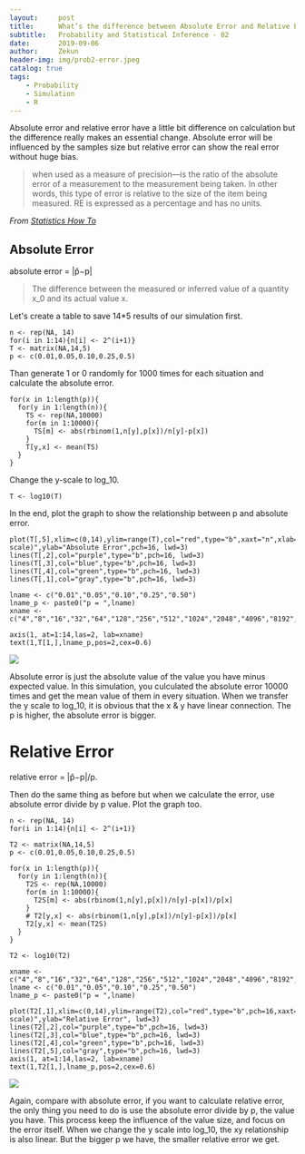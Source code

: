 ```yaml
---
layout:     post
title:      What’s the difference between Absolute Error and Relative Error?
subtitle:   Probability and Statistical Inference - 02
date:       2019-09-06
author:     Zekun
header-img: img/prob2-error.jpeg
catalog: true
tags:
    - Probability
    - Simulation
    - R
---
```



Absolute error and relative error have a little bit difference on calculation but the difference really makes an essential change. Absolute error will be influenced by the samples size but relative error can show the real error without huge bias.

>when used as a measure of precision—is the ratio of the absolute error of a measurement to the measurement being taken. In other words, this type of error is relative to the size of the item being measured. RE is expressed as a percentage and has no units.

*From [Statistics How To](https://www.statisticshowto.datasciencecentral.com/relative-error/)*


## Absolute Error
absolute error = |p̂−p|

>The difference between the measured or inferred value of a quantity x_0 and its actual value x.


Let's create a table to save 14*5 results of our simulation first.
```{r}
n <- rep(NA, 14)
for(i in 1:14){n[i] <- 2^(i+1)}
T <- matrix(NA,14,5)
p <- c(0.01,0.05,0.10,0.25,0.5)
```

Than generate 1 or 0 randomly for 1000 times for each situation and calculate the absolute error.
```{r}
for(x in 1:length(p)){
  for(y in 1:length(n)){
    TS <- rep(NA,10000)
    for(m in 1:10000){
      TS[m] <- abs(rbinom(1,n[y],p[x])/n[y]-p[x])
    }
    T[y,x] <- mean(TS)
  }
}
```

Change the y-scale to log_10.
```{r}
T <- log10(T)
```

In the end, plot the graph to show the relationship between p and absolute error.
```{r}
plot(T[,5],xlim=c(0,14),ylim=range(T),col="red",type="b",xaxt="n",xlab="N(log_2 scale)",ylab="Absolute Error",pch=16, lwd=3)
lines(T[,2],col="purple",type="b",pch=16, lwd=3)
lines(T[,3],col="blue",type="b",pch=16, lwd=3)
lines(T[,4],col="green",type="b",pch=16, lwd=3)
lines(T[,1],col="gray",type="b",pch=16, lwd=3)

lname <- c("0.01","0.05","0.10","0.25","0.50")
lname_p <- paste0("p = ",lname)
xname <- c("4","8","16","32","64","128","256","512","1024","2048","4096","8192","16384","32768")

axis(1, at=1:14,las=2, lab=xname)
text(1,T[1,],lname_p,pos=2,cex=0.6)
```
![](https://i.loli.net/2019/12/22/6yheRBQ3HIMnDcd.png)

Absolute error is just the absolute value of the value you have minus expected value. In this simulation, you culculated the absolute error 10000 times and get the mean value of them in every situation.
When we transfer the y scale to log_10, it is obvious that the x & y have linear connection.
The p is higher, the absolute error is bigger.

# Relative Error
relative error = |p̂−p|/p.

Then do the same thing as before but when we calculate the error, use absolute error divide by p value.
Plot the graph too.

```{r}
n <- rep(NA, 14)
for(i in 1:14){n[i] <- 2^(i+1)}

T2 <- matrix(NA,14,5)
p <- c(0.01,0.05,0.10,0.25,0.5)

for(x in 1:length(p)){
  for(y in 1:length(n)){
    T2S <- rep(NA,10000)
    for(m in 1:10000){
      T2S[m] <- abs(rbinom(1,n[y],p[x])/n[y]-p[x])/p[x]
    }
    # T2[y,x] <- abs(rbinom(1,n[y],p[x])/n[y]-p[x])/p[x]
    T2[y,x] <- mean(T2S)
  }
}

T2 <- log10(T2)

xname <- c("4","8","16","32","64","128","256","512","1024","2048","4096","8192","16384","32768")
lname <- c("0.01","0.05","0.10","0.25","0.50")
lname_p <- paste0("p = ",lname)

plot(T2[,1],xlim=c(0,14),ylim=range(T2),col="red",type="b",pch=16,xaxt="n",xlab="N(log_2 scale)",ylab="Relative Error", lwd=3)
lines(T2[,2],col="purple",type="b",pch=16, lwd=3)
lines(T2[,3],col="blue",type="b",pch=16, lwd=3)
lines(T2[,4],col="green",type="b",pch=16, lwd=3)
lines(T2[,5],col="gray",type="b",pch=16, lwd=3)
axis(1, at=1:14,las=2, lab=xname)
text(1,T2[1,],lname_p,pos=2,cex=0.6)
```
![](https://i.loli.net/2019/12/22/lryCYGkREIN6dWx.png)

Again, compare with absolute error, if you want to calculate relative error, the only thing you need to do is use the absolute error divide by p, the value you have. This process keep the influence of the value size, and focus on the error itself.
When we change the y scale into log_10, the xy relationship is also linear. But the bigger p we have, the smaller relative error we get.

